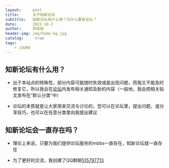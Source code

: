 ```yaml
---
layout:     post
title:      关于知新论坛
subtitle:   知新论坛有什么用？为什么要有论坛？
date:       2022-10-3
author:     弈知新
header-img: img/home-bg.jpg
catalog: 	 true
tags:
    - iOURO
---
```

## 知新论坛有什么用？  

- 出于本站点的特殊性，部分内容可能随时失效或是出现问题，而我又不能及时修复它，所以我会在[论坛](http://iouro.free.mbbs.cc)内发布相关通知及新的内容（一般地，我会把相关贴文发布在“默认分类”中）  
  
- 论坛的本质就是让大家用来交流与讨论的，您可以在论坛里，提出问题，或分享技巧，也可以在任意分类里向我提出建议  
  
## 知新论坛会一直存在吗？  
  
- 理论上来说，只要为我们提供论坛服务的mbbs一直存在，知新论坛就一直存在  
  
- 为了更好的交流，我创建了QQ群聊[515797713](https://jq.qq.com/?_wv=1027&k=ZeL8AjO8)